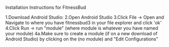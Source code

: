 Installation Instructions for FitnessBud

1.Download Android Studio:
2.Open Android Studio
3.Click File -> Open and Navigate to where you have fitnessbud3 in your file explorer and click 'ok'
4.Click Run -> run "module" (where module is whatever you have named your module)
    4a.Make sure to create a module (if on a new download of Android Studio) by clicking on the (no module) and "Edit Configurations"